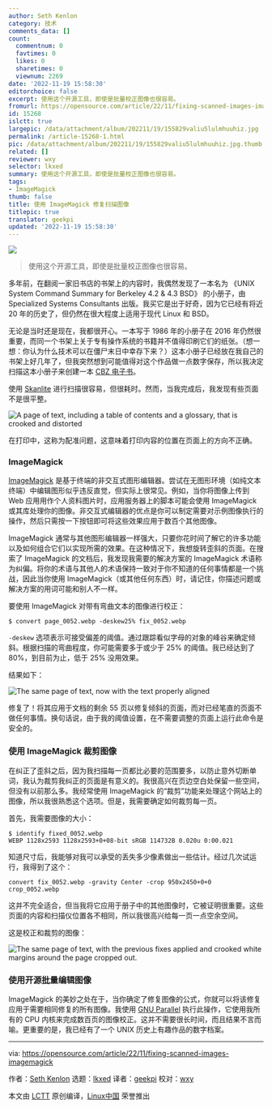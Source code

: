 ```yaml
---
author: Seth Kenlon
category: 技术
comments_data: []
count:
  commentnum: 0
  favtimes: 0
  likes: 0
  sharetimes: 0
  viewnum: 2269
date: '2022-11-19 15:58:30'
editorchoice: false
excerpt: 使用这个开源工具，即使是批量校正图像也很容易。
fromurl: https://opensource.com/article/22/11/fixing-scanned-images-imagemagick
id: 15268
islctt: true
largepic: /data/attachment/album/202211/19/155829valiu5lulmhuuhiz.jpg
permalink: /article-15268-1.html
pic: /data/attachment/album/202211/19/155829valiu5lulmhuuhiz.jpg.thumb.jpg
related: []
reviewer: wxy
selector: lkxed
summary: 使用这个开源工具，即使是批量校正图像也很容易。
tags:
- ImageMagick
thumb: false
title: 使用 ImageMagick 修复扫描图像
titlepic: true
translator: geekpi
updated: '2022-11-19 15:58:30'
---
```


![](/data/attachment/album/202211/19/155829valiu5lulmhuuhiz.jpg)



> 
> 使用这个开源工具，即使是批量校正图像也很容易。
> 
> 
> 


多年前，在翻阅一家旧书店的书架上的内容时，我偶然发现了一本名为 《UNIX System Command Summary for Berkeley 4.2 & 4.3 BSD》 的小册子，由 Specialized Systems Consultants 出版。我买它是出于好奇，因为它已经有将近 20 年的历史了，但仍然在很大程度上适用于现代 Linux 和 BSD。


无论是当时还是现在，我都很开心。一本写于 1986 年的小册子在 2016 年仍然很重要，而同一个书架上关于专有操作系统的书籍并不值得印刷它们的纸张。（想一想：你认为什么技术可以在僵尸末日中幸存下来？）这本小册子已经放在我自己的书架上好几年了，但我突然想到可能值得对这个作品做一点数字保存，所以我决定扫描这本小册子来创建一本 [CBZ 电子书](https://opensource.com/article/19/3/comic-book-archive-djvu)。


使用 [Skanlite](https://opensource.com/article/22/2/scan-documents-skanlite-linux-kde) 进行扫描很容易，但很耗时。然而，当我完成后，我发现有些页面不是很平整。


![A page of text, including a table of contents and a glossary, that is crooked and distorted](/data/attachment/album/202211/19/155831dgyuw6cmq4uzk6gd.png)


在打印中，这称为配准问题，这意味着打印内容的位置在页面上的方向不正确。


### ImageMagick


[ImageMagick](https://opensource.com/article/17/8/imagemagick) 是基于终端的非交互式图形编辑器。尝试在无图形环境（如纯文本终端）中编辑图形似乎违反直觉，但实际上很常见。例如，当你将图像上传到 Web 应用用作个人资料图片时，应用服务器上的脚本可能会使用 ImageMagick 或其库处理你的图像。非交互式编辑器的优点是你可以制定需要对示例图像执行的操作，然后只需按一下按钮即可将这些效果应用于数百个其他图像。


ImageMagick 通常与其他图形编辑器一样强大，只要你花时间了解它的许多功能以及如何组合它们以实现所需的效果。在这种情况下，我想旋转歪斜的页面。在搜索了 ImageMagick 的文档后，我发现我需要的解决方案的 ImageMagick 术语称为纠偏。将你的术语与其他人的术语保持一致对于你不知道的任何事情都是一个挑战，因此当你使用 ImageMagick（或其他任何东西）时，请记住，你描述问题或解决方案的用词可能和别人不一样。


要使用 ImageMagick 对带有弯曲文本的图像进行校正：



```
$ convert page_0052.webp -deskew25% fix_0052.webp

```

`-deskew` 选项表示可接受偏差的阈值。通过跟踪看似字母的对象的峰谷来确定倾斜。根据扫描的弯曲程度，你可能需要多于或少于 25% 的阈值。我已经达到了 80%，到目前为止，低于 25% 没用效果。


结果如下：


![The same page of text, now with the text properly aligned](/data/attachment/album/202211/19/155831a9s7dszm2srfdk37.png)


修复了！将其应用于文档的剩余 55 页以修复倾斜的页面，而对已经笔直的页面不做任何事情。换句话说，由于我的阈值设置，在不需要调整的页面上运行此命令是安全的。


### 使用 ImageMagick 裁剪图像


在纠正了歪斜之后，因为我扫描每一页都比必要的范围要多，以防止意外切断单词，我认为裁剪我纠正的页面是有意义的。我很高兴在页边空白处保留一些空间，但没有以前那么多。我经常使用 ImageMagick 的“裁剪”功能来处理这个网站上的图像，所以我很熟悉这个选项。但是，我需要确定如何裁剪每一页。


首先，我需要图像的大小：



```
$ identify fixed_0052.webp
WEBP 1128x2593 1128x2593+0+08-bit sRGB 114732B 0.020u 0:00.021

```

知道尺寸后，我能够对我可以承受的丢失多少像素做出一些估计。经过几次试运行，我得到了这个：



```
convert fix_0052.webp -gravity Center -crop 950x2450+0+0 crop_0052.webp

```

这并不完全适合，但当我将它应用于册子中的其他图像时，它被证明很重要。这些页面的内容和扫描仪位置各不相同，所以我很高兴给每一页一点空余空间。


这是校正和裁剪的图像：


![The same page of text, with the previous fixes applied and crooked white margins around the page cropped out.](/data/attachment/album/202211/19/155831va5izzgtlazticif.png)


### 使用开源批量编辑图像


ImageMagick 的美妙之处在于，当你确定了修复图像的公式，你就可以将该修复应用于需要相同修复的所有图像。我使用 [GNU Parallel](http://LINK-TO-SETH-GNU-PARALLEL-REDHAT.COM/SYSADMIN) 执行此操作，它使用我所有的 CPU 内核来完成数百页的图像校正。这并不需要很长时间，而且结果不言而喻。更重要的是，我已经有了一个 UNIX 历史上有趣作品的数字档案。




---


via: <https://opensource.com/article/22/11/fixing-scanned-images-imagemagick>


作者：[Seth Kenlon](https://opensource.com/users/seth) 选题：[lkxed](https://github.com/lkxed) 译者：[geekpi](https://github.com/geekpi) 校对：[wxy](https://github.com/wxy)


本文由 [LCTT](https://github.com/LCTT/TranslateProject) 原创编译，[Linux中国](https://linux.cn/) 荣誉推出
